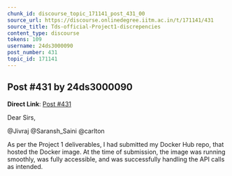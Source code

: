 ```yaml
---
chunk_id: discourse_topic_171141_post_431_00
source_url: https://discourse.onlinedegree.iitm.ac.in/t/171141/431
source_title: Tds-official-Project1-discrepencies
content_type: discourse
tokens: 109
username: 24ds3000090
post_number: 431
topic_id: 171141
---
```


## Post #431 by 24ds3000090

**Direct Link**: [Post #431](https://discourse.onlinedegree.iitm.ac.in/t/171141/431)

Dear Sirs,

@Jivraj @Saransh_Saini @carlton

As per the Project 1 deliverables, I had submitted my Docker Hub repo, that hosted the Docker image. At the time of submission, the image was running smoothly, was fully accessible, and was successfully handling the API calls as intended.

